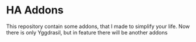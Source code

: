# HA Addons
This repository contain some addons, that I made to simplify your life.
Now there is only Yggdrasil, but in feature there will be another addons
